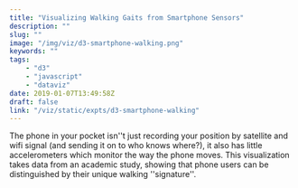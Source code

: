 ```yaml
---
title: "Visualizing Walking Gaits from Smartphone Sensors"
description: ""
slug: ""
image: "/img/viz/d3-smartphone-walking.png"
keywords: ""
tags:
    - "d3"
    - "javascript"
    - "dataviz"
date: 2019-01-07T13:49:58Z
draft: false
link: "/viz/static/expts/d3-smartphone-walking"
---
```

The phone in your pocket isn''t just recording your
position by satellite and wifi signal (and sending it on to who knows where?),
it also has little accelerometers which monitor the way the phone moves. This
visualization takes data from an academic study, showing that phone users can
be distinguished by their unique walking ''signature''.
